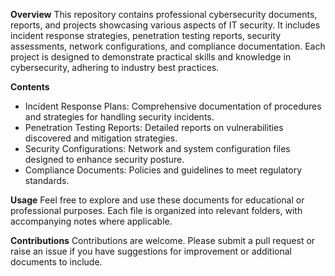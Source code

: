 **Overview**
This repository contains professional cybersecurity documents, reports, and projects showcasing various aspects of IT security. It includes incident response strategies, penetration testing reports, security assessments, network configurations, and compliance documentation. Each project is designed to demonstrate practical skills and knowledge in cybersecurity, adhering to industry best practices.

**Contents**
- Incident Response Plans: Comprehensive documentation of procedures and strategies for handling security incidents.
- Penetration Testing Reports: Detailed reports on vulnerabilities discovered and mitigation strategies.
- Security Configurations: Network and system configuration files designed to enhance security posture.
- Compliance Documents: Policies and guidelines to meet regulatory standards.

**Usage**
Feel free to explore and use these documents for educational or professional purposes. Each file is organized into relevant folders, with accompanying notes where applicable.

**Contributions**
Contributions are welcome. Please submit a pull request or raise an issue if you have suggestions for improvement or additional documents to include.

